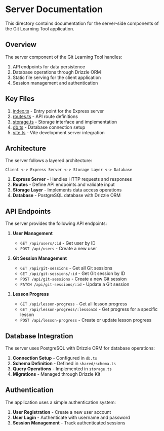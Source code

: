 # Server Documentation

This directory contains documentation for the server-side components of the Git Learning Tool application.

## Overview

The server component of the Git Learning Tool handles:
1. API endpoints for data persistence
2. Database operations through Drizzle ORM
3. Static file serving for the client application
4. Session management and authentication

## Key Files

1. [index.ts](index.md) - Entry point for the Express server
2. [routes.ts](routes.md) - API route definitions
3. [storage.ts](storage.md) - Storage interface and implementation
4. [db.ts](db.md) - Database connection setup
5. [vite.ts](vite.md) - Vite development server integration

## Architecture

The server follows a layered architecture:

```
Client <-> Express Server <-> Storage Layer <-> Database
```

1. **Express Server** - Handles HTTP requests and responses
2. **Routes** - Define API endpoints and validate input
3. **Storage Layer** - Implements data access operations
4. **Database** - PostgreSQL database with Drizzle ORM

## API Endpoints

The server provides the following API endpoints:

1. **User Management**
   - `GET /api/users/:id` - Get user by ID
   - `POST /api/users` - Create a new user

2. **Git Session Management**
   - `GET /api/git-sessions` - Get all Git sessions
   - `GET /api/git-sessions/:id` - Get Git session by ID
   - `POST /api/git-sessions` - Create a new Git session
   - `PATCH /api/git-sessions/:id` - Update a Git session

3. **Lesson Progress**
   - `GET /api/lesson-progress` - Get all lesson progress
   - `GET /api/lesson-progress/:lessonId` - Get progress for a specific lesson
   - `POST /api/lesson-progress` - Create or update lesson progress

## Database Integration

The server uses PostgreSQL with Drizzle ORM for database operations:

1. **Connection Setup** - Configured in `db.ts`
2. **Schema Definition** - Defined in `shared/schema.ts`
3. **Query Operations** - Implemented in `storage.ts`
4. **Migrations** - Managed through Drizzle Kit

## Authentication

The application uses a simple authentication system:

1. **User Registration** - Create a new user account
2. **User Login** - Authenticate with username and password
3. **Session Management** - Track authenticated sessions
